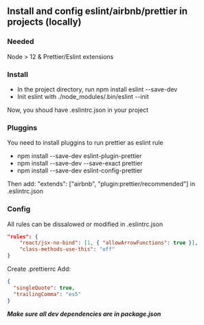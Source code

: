## Install and config eslint/airbnb/prettier in projects (locally)

### Needed

Node > 12 & Prettier/Eslint extensions

### Install

- In the project directory, run npm install eslint --save-dev<br />
- Init eslint with ./node_modules/.bin/eslint --init<br />

Now, you shoud have .eslintrc.json in your project

### Pluggins

You need to install pluggins to run prettier as eslint rule

- npm install --save-dev eslint-plugin-prettier
- npm install --save-dev --save-exact prettier
- npm install --save-dev eslint-config-prettier

Then add: "extends": ["airbnb", "plugin:prettier/recommended"] in .eslintrc.json

### Config

All rules can be dissalowed or modified in .eslintrc.json

```json
"rules": {
    "react/jsx-no-bind": [1, { "allowArrowFunctions": true }],
    "class-methods-use-this": "off"
}
```

Create .prettierrc
Add:

```json
{
  "singleQuote": true,
  "trailingComma": "es5"
}
```

**_Make sure all dev dependencies are in package.json_**
